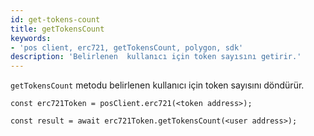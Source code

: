 ```yaml
---
id: get-tokens-count
title: getTokensCount
keywords:
- 'pos client, erc721, getTokensCount, polygon, sdk'
description: 'Belirlenen  kullanıcı için token sayısını getirir.'
---
```


`getTokensCount` metodu belirlenen kullanıcı için token sayısını döndürür.

```
const erc721Token = posClient.erc721(<token address>);

const result = await erc721Token.getTokensCount(<user address>);

```
